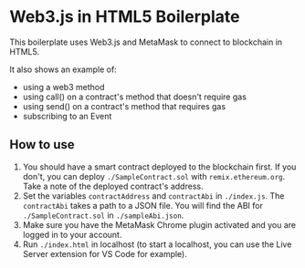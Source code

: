 # Web3.js in HTML5 Boilerplate

This boilerplate uses Web3.js and MetaMask to connect to blockchain in HTML5.

It also shows an example of:

- using a web3 method
- using call() on a contract's method that doesn't require gas
- using send() on a contract's method that requires gas
- subscribing to an Event

## How to use

1. You should have a smart contract deployed to the blockchain first. If you don't, you can deploy `./SampleContract.sol` with `remix.ethereum.org`. Take a note of the deployed contract's address.
2. Set the variables `contractAddress` and `contractAbi` in `./index.js`. The `contractAbi` takes a path to a JSON file. You will find the ABI for `./SampleContract.sol` in `./sampleAbi.json`.
3. Make sure you have the MetaMask Chrome plugin activated and you are logged in to your account.
4. Run `./index.html` in localhost (to start a localhost, you can use the Live Server extension for VS Code for example).
